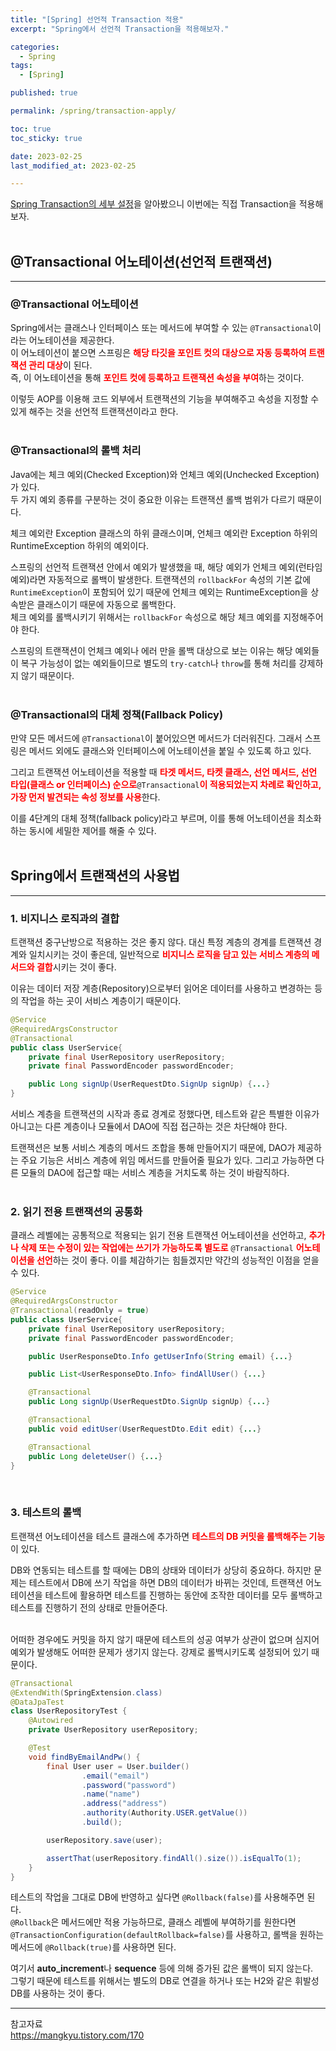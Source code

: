 ```yaml
---
title: "[Spring] 선언적 Transaction 적용"
excerpt: "Spring에서 선언적 Transaction을 적용해보자."

categories:
  - Spring
tags:
  - [Spring]

published: true

permalink: /spring/transaction-apply/

toc: true
toc_sticky: true

date: 2023-02-25
last_modified_at: 2023-02-25

--- 
```


<a href="https://sbsun.github.io/spring/transaction-detail-setting/">Spring Transaction의 세부 설정</a>을 알아봤으니 이번에는 직접 Transaction을 적용해보자.<br><br>

## **@Transactional 어노테이션(선언적 트랜잭션)**
<hr />

### **@Transactional  어노테이션**

Spring에서는 클래스나 인터페이스 또는 메서드에 부여할 수 있는 `@Transactional`이라는 어노테이션을 제공한다.<br>
이 어노테이션이 붙으면 스프링은 <span style="color:red">**해당 타깃을 포인트 컷의 대상으로 자동 등록하여 트랜잭션 관리 대상**</span>이 된다.<br>
즉, 이 어노테이션을 통해 <span style="color:red">**포인트 컷에 등록하고 트랜잭션 속성을 부여**</span>하는 것이다.<br>

이렇듯 AOP를 이용해 코드 외부에서 트랜잭션의 기능을 부여해주고 속성을 지정할 수 있게 해주는 것을 선언적 트랜잭션이라고 한다.<br><br>

### **@Transactional의 롤백 처리**

Java에는 체크 예외(Checked Exception)와 언체크 예외(Unchecked Exception)가 있다.<br>
두 가지 예외 종류를 구분하는 것이 중요한 이유는 트랜잭션 롤백 범위가 다르기 때문이다. <br>

체크 예외란 Exception 클래스의 하위 클래스이며, 언체크 예외란 Exception 하위의 RuntimeException 하위의 예외이다.<br>

스프링의 선언적 트랜잭션 안에서 예외가 발생했을 때, 해당 예외가 언체크 예외(런타임 예외)라면 자동적으로 롤백이 발생한다. 트랜잭션의 `rollbackFor` 속성의 기본 값에 `RuntimeException`이 포함되어 있기 때문에 언체크 예외는 RuntimeException을 상속받은 클래스이기 때문에 자동으로 롤백한다.<br>
체크 예외를 롤백시키기 위해서는 `rollbackFor` 속성으로 해당 체크 예외를 지정해주어야 한다.<br>

스프링의 트랜잭션이 언체크 예외나 에러 만을 롤백 대상으로 보는 이유는 해당 예외들이 복구 가능성이 없는 예외들이므로 별도의 `try-catch`나 `throw`를 통해 처리를 강제하지 않기 때문이다.<br><br>

### **@Transactional의 대체 정책(Fallback Policy)**
만약 모든 메서드에 `@Transactional`이 붙어있으면 메서드가 더러워진다. 그래서 스프링은 메서드 외에도 클래스와 인터페이스에 어노테이션을 붙일 수 있도록 하고 있다.<br>

그리고 트랜잭션 어노테이션을 적용할 때 <span style="color:red">**타겟 메서드, 타켓 클래스, 선언 메서드, 선언 타입(클래스 or 인터페이스) 순으로**</span>`@Transactional`<span style="color:red">**이 적용되었는지 차례로 확인하고, 가장 먼저 발견되는 속성 정보를 사용**</span>한다.<br>

이를 4단계의 대체 정책(fallback policy)라고 부르며, 이를 통해 어노테이션을 최소화하는 동시에 세밀한 제어를 해줄 수 있다.<br><br>

## **Spring에서 트랜잭션의 사용법**
<hr />

### **1. 비지니스 로직과의 결합**

트랜잭션 중구난방으로 적용하는 것은 좋지 않다. 대신 특정 계층의 경계를 트랜잭션 경계와 일치시키는 것이 좋은데, 일반적으로 <span style="color:red">**비지니스 로직을 담고 있는 서비스 계층의 메서드와 결합**</span>시키는 것이 좋다.<br>

이유는 데이터 저장 계층(Repository)으로부터 읽어온 데이터를 사용하고 변경하는 등의 작업을 하는 곳이 서비스 계층이기 때문이다. <br>

``` java
@Service
@RequiredArgsConstructor
@Transactional
public class UserService{
    private final UserRepository userRepository;
    private final PasswordEncoder passwordEncoder;

    public Long signUp(UserRequestDto.SignUp signUp) {...}
}
```

서비스 계층을 트랜잭션의 시작과 종료 경계로 정했다면, 테스트와 같은 특별한 이유가 아니고는 다른 계층이나 모듈에서 DAO에 직접 접근하는 것은 차단해야 한다.<br>

트랜잭션은 보통 서비스 계층의 메서드 조합을 통해 만들어지기 때문에, DAO가 제공하는 주요 기능은 서비스 계층에 위임 메서드를 만들어줄 필요가 있다. 그리고 가능하면 다른 모듈의 DAO에 접근할 때는 서비스 계층을 거치도록 하는 것이 바람직하다.<br><br>

### **2. 읽기 전용 트랜잭션의 공통화**

클래스 레벨에는 공통적으로 적용되는 읽기 전용 트랜잭션 어노테이션을 선언하고, <span style="color:red">**추가나 삭제 또는 수정이 있는 작업에는 쓰기가 가능하도록 별도로**</span> `@Transactional` <span style="color:red">**어노테이션을 선언**</span>하는 것이 좋다. 이를 체감하기는 힘들겠지만 약간의 성능적인 이점을 얻을 수 있다.

``` java
@Service
@RequiredArgsConstructor
@Transactional(readOnly = true)
public class UserService{
    private final UserRepository userRepository;
    private final PasswordEncoder passwordEncoder;

    public UserResponseDto.Info getUserInfo(String email) {...}

    public List<UserResponseDto.Info> findAllUser() {...}

    @Transactional
    public Long signUp(UserRequestDto.SignUp signUp) {...}

    @Transactional
    public void editUser(UserRequestDto.Edit edit) {...}

    @Transactional
    public Long deleteUser() {...}
}
```

<br>

### **3. 테스트의 롤백**

트랜잭션 어노테이션을 테스트 클래스에 추가하면 <span style="color:red">**테스트의 DB 커밋을 롤백해주는 기능**</span>이 있다.<br>

DB와 연동되는 테스트를 할 때에는 DB의 상태와 데이터가 상당히 중요하다. 하지만 문제는 테스트에서 DB에 쓰기 작업을 하면 DB의 데이터가 바뀌는 것인데, 트랜잭션 어노테이션을 테스트에 활용하면 테스트를 진행하는 동안에 조작한 데이터를 모두 롤백하고 테스트를 진행하기 전의 상태로 만들어준다.<br><br>

어떠한 경우에도 커밋을 하지 않기 때문에 테스트의 성공 여부가 상관이 없으며 심지어 예외가 발생해도 어떠한 문제가 생기지 않는다. 강제로 롤백시키도록 설정되어 있기 때문이다.<br>

``` java
@Transactional
@ExtendWith(SpringExtension.class)
@DataJpaTest
class UserRepositoryTest {
    @Autowired
    private UserRepository userRepository;

    @Test
    void findByEmailAndPw() {
        final User user = User.builder()
                .email("email")
                .password("password")
                .name("name")
                .address("address")
                .authority(Authority.USER.getValue())
                .build();

        userRepository.save(user);

        assertThat(userRepository.findAll().size()).isEqualTo(1);
    }
}
```

테스트의 작업을 그대로 DB에 반영하고 싶다면 `@Rollback(false)`를 사용해주면 된다.<br>
`@Rollback`은 메서드에만 적용 가능하므로, 클래스 레벨에 부여하기를 원한다면 `@TransactionConfiguration(defaultRollback=false)`를 사용하고, 롤백을 원하는 메서드에 `@Rollback(true)`를 사용하면 된다.<br>

여기서 **auto_increment**나 **sequence** 등에 의해 증가된 값은 롤백이 되지 않는다.<br>
그렇기 때문에 테스트를 위해서는 별도의 DB로 연결을 하거나 또는 H2와 같은 휘발성 DB를 사용하는 것이 좋다.<br>

<hr />
참고자료<br>
<a href="https://mangkyu.tistory.com/170">https://mangkyu.tistory.com/170</a><br>